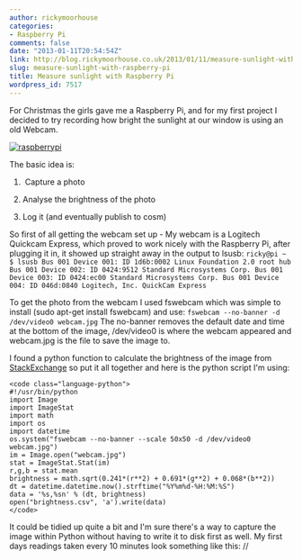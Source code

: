 ```yaml
---
author: rickymoorhouse
categories:
- Raspberry Pi
comments: false
date: "2013-01-11T20:54:54Z"
link: http://blog.rickymoorhouse.co.uk/2013/01/11/measure-sunlight-with-raspberry-pi/
slug: measure-sunlight-with-raspberry-pi
title: Measure sunlight with Raspberry Pi
wordpress_id: 7517
---
```


For Christmas the girls gave me a Raspberry Pi, and for my first project I decided to try recording how bright the sunlight at our window is using an old Webcam.

[![raspberrypi](/images/raspberrypi.jpg)](/images/raspberrypi.jpg)

The basic idea is:
	
  1.  Capture a photo

	
  2. Analyse the brightness of the photo

	
  3. Log it (and eventually publish to cosm)


So first of all getting the webcam set up - My webcam is a Logitech Quickcam Express, which proved to work nicely with the Raspberry Pi, after plugging it in, it showed up straight away in the output to lsusb:
`
ricky@pi ~ $ lsusb
Bus 001 Device 001: ID 1d6b:0002 Linux Foundation 2.0 root hub
Bus 001 Device 002: ID 0424:9512 Standard Microsystems Corp.
Bus 001 Device 003: ID 0424:ec00 Standard Microsystems Corp.
Bus 001 Device 004: ID 046d:0840 Logitech, Inc. QuickCam Express
`

To get the photo from the webcam I used fswebcam which was simple to install (sudo apt-get install fswebcam) and use:
`
fswebcam --no-banner -d /dev/video0 webcam.jpg
`
The no-banner removes the default date and time at the bottom of the image, /dev/video0 is where the webcam appeared and webcam.jpg is the file to save the image to.

I found a python function to calculate the brightness of the image from [StackExchange](http://stackoverflow.com/questions/3490727/what-are-some-methods-to-analyze-image-brightness-using-python) so put it all together and here is the python script I'm using:

    
    <code class="language-python">
    #!/usr/bin/python
    import Image
    import ImageStat
    import math
    import os
    import datetime
    os.system("fswebcam --no-banner --scale 50x50 -d /dev/video0 webcam.jpg")
    im = Image.open("webcam.jpg")
    stat = ImageStat.Stat(im)
    r,g,b = stat.mean
    brightness = math.sqrt(0.241*(r**2) + 0.691*(g**2) + 0.068*(b**2))
    dt = datetime.datetime.now().strftime("%Y%m%d-%H:%M:%S")
    data = '%s,%sn' % (dt, brightness)
    open("brightness.csv", 'a').write(data)
    </code>


It could be tidied up quite a bit and I'm sure there's a way to capture the image within Python without having to write it to disk first as well. My first days readings taken every 10 minutes look something like this:
// 
